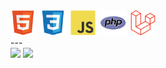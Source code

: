 
<div>
  <img src="https://github.com/devicons/devicon/blob/master/icons/html5/html5-original.svg" title="HTML5" alt="HTML" width="40" height="40"/>&nbsp;
  <img src="https://github.com/devicons/devicon/blob/master/icons/css3/css3-original.svg" title="CSS" alt="CSS" width="40" height="40"/>&nbsp;
  <img src="https://github.com/devicons/devicon/blob/master/icons/javascript/javascript-original.svg" title="JavaScript" alt="JavaScript" width="40" height="40"/>&nbsp;
  <img src="https://github.com/devicons/devicon/blob/master/icons/php/php-original.svg" title="PHP" alt="PHP" width="40" height="40"/>&nbsp;
  <img src="https://github.com/devicons/devicon/blob/master/icons/laravel/laravel-original.svg" title="Laravel" alt="Laravel" width="40" height="40"/>&nbsp;
</div>
---
<div align = "left">
<img height = "200em" src="https://github-readme-stats.vercel.app/api/top-langs/?username=GKsegura&show_icons=true&theme=bear&count_private=true"/>
<img height = "200em" src="https://github-readme-stats.vercel.app/api?username=GKsegura&show_icons=true&show_icons=true&theme=bear&count_private=true" />
</div>
